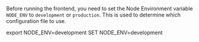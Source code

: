 
Before running the frontend, you need to set the Node Environment variable `NODE_ENV` to `development` or `production`. This is used to determine which configuration file to use.

export NODE_ENV=development
SET NODE_ENV=development
